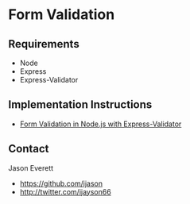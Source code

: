 Form Validation
=====================

## Requirements

* Node
* Express
* Express-Validator

## Implementation Instructions

* [Form Validation in Node.js with Express-Validator](http://blog.ijasoneverett.com/2013/04/form-validation-in-node-js-with-express-validator/)

## Contact

Jason Everett

- https://github.com/ijason
- http://twitter.com/ijayson66
